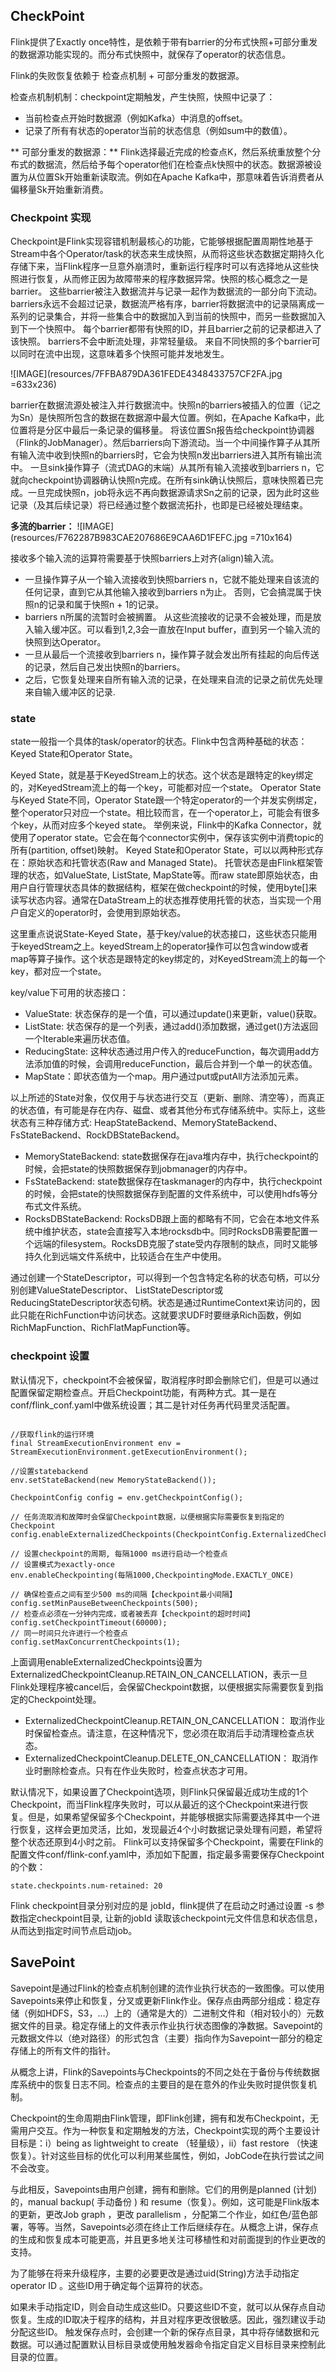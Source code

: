 ## CheckPoint

Flink提供了Exactly once特性，是依赖于带有barrier的分布式快照+可部分重发的数据源功能实现的。而分布式快照中，就保存了operator的状态信息。

Flink的失败恢复依赖于 检查点机制 + 可部分重发的数据源。

检查点机制机制：checkpoint定期触发，产生快照，快照中记录了：
 - 当前检查点开始时数据源（例如Kafka）中消息的offset。
 - 记录了所有有状态的operator当前的状态信息（例如sum中的数值）。
 
** 可部分重发的数据源：** Flink选择最近完成的检查点K，然后系统重放整个分布式的数据流，然后给予每个operator他们在检查点k快照中的状态。数据源被设置为从位置Sk开始重新读取流。例如在Apache Kafka中，那意味着告诉消费者从偏移量Sk开始重新消费。

### Checkpoint 实现

Checkpoint是Flink实现容错机制最核心的功能，它能够根据配置周期性地基于Stream中各个Operator/task的状态来生成快照，从而将这些状态数据定期持久化存储下来，当Flink程序一旦意外崩溃时，重新运行程序时可以有选择地从这些快照进行恢复，从而修正因为故障带来的程序数据异常。快照的核心概念之一是barrier。 这些barrier被注入数据流并与记录一起作为数据流的一部分向下流动。 barriers永远不会超过记录，数据流严格有序，barrier将数据流中的记录隔离成一系列的记录集合，并将一些集合中的数据加入到当前的快照中，而另一些数据加入到下一个快照中。
每个barrier都带有快照的ID，并且barrier之前的记录都进入了该快照。 barriers不会中断流处理，非常轻量级。 来自不同快照的多个barrier可以同时在流中出现，这意味着多个快照可能并发地发生。

![IMAGE](resources/7FFBA879DA361FEDE4348433757CF2FA.jpg =633x236)

barrier在数据流源处被注入并行数据流中。快照n的barriers被插入的位置（记之为Sn）是快照所包含的数据在数据源中最大位置。例如，在Apache Kafka中，此位置将是分区中最后一条记录的偏移量。 将该位置Sn报告给checkpoint协调器（Flink的JobManager）。然后barriers向下游流动。当一个中间操作算子从其所有输入流中收到快照n的barriers时，它会为快照n发出barriers进入其所有输出流中。 一旦sink操作算子（流式DAG的末端）从其所有输入流接收到barriers n，它就向checkpoint协调器确认快照n完成。在所有sink确认快照后，意味快照着已完成。一旦完成快照n，job将永远不再向数据源请求Sn之前的记录，因为此时这些记录（及其后续记录）将已经通过整个数据流拓扑，也即是已经被处理结束。

**多流的barrier：**
![IMAGE](resources/F762287B983CAE207686E9CAA6D1FEFC.jpg =710x164)

接收多个输入流的运算符需要基于快照barriers上对齐(align)输入流。
 - 一旦操作算子从一个输入流接收到快照barriers n，它就不能处理来自该流的任何记录，直到它从其他输入接收到barriers n为止。 否则，它会搞混属于快照n的记录和属于快照n + 1的记录。
 - barriers n所属的流暂时会被搁置。 从这些流接收的记录不会被处理，而是放入输入缓冲区。可以看到1,2,3会一直放在Input buffer，直到另一个输入流的快照到达Operator。
 - 一旦从最后一个流接收到barriers n，操作算子就会发出所有挂起的向后传送的记录，然后自己发出快照n的barriers。
 - 之后，它恢复处理来自所有输入流的记录，在处理来自流的记录之前优先处理来自输入缓冲区的记录.
 

### state

state一般指一个具体的task/operator的状态。Flink中包含两种基础的状态：Keyed State和Operator State。

  Keyed State，就是基于KeyedStream上的状态。这个状态是跟特定的key绑定的，对KeyedStream流上的每一个key，可能都对应一个state。
  Operator State与Keyed State不同，Operator State跟一个特定operator的一个并发实例绑定，整个operator只对应一个state。相比较而言，在一个operator上，可能会有很多个key，从而对应多个keyed state。
  举例来说，Flink中的Kafka Connector，就使用了operator state。它会在每个connector实例中，保存该实例中消费topic的所有(partition, offset)映射。
  Keyed State和Operator State，可以以两种形式存在：原始状态和托管状态(Raw and Managed State)。
  托管状态是由Flink框架管理的状态，如ValueState, ListState, MapState等。而raw state即原始状态，由用户自行管理状态具体的数据结构，框架在做checkpoint的时候，使用byte[]来读写状态内容。通常在DataStream上的状态推荐使用托管的状态，当实现一个用户自定义的operator时，会使用到原始状态。

  这里重点说说State-Keyed State，基于key/value的状态接口，这些状态只能用于keyedStream之上。keyedStream上的operator操作可以包含window或者map等算子操作。这个状态是跟特定的key绑定的，对KeyedStream流上的每一个key，都对应一个state。
  
  key/value下可用的状态接口：
  - ValueState: 状态保存的是一个值，可以通过update()来更新，value()获取。
  - ListState: 状态保存的是一个列表，通过add()添加数据，通过get()方法返回一个Iterable来遍历状态值。
  - ReducingState: 这种状态通过用户传入的reduceFunction，每次调用add方法添加值的时候，会调用reduceFunction，最后合并到一个单一的状态值。
  - MapState：即状态值为一个map。用户通过put或putAll方法添加元素。
  
  以上所述的State对象，仅仅用于与状态进行交互（更新、删除、清空等），而真正的状态值，有可能是存在内存、磁盘、或者其他分布式存储系统中。实际上，这些状态有三种存储方式: HeapStateBackend、MemoryStateBackend、FsStateBackend、RockDBStateBackend。
  - MemoryStateBackend: state数据保存在java堆内存中，执行checkpoint的时候，会把state的快照数据保存到jobmanager的内存中。
  - FsStateBackend: state数据保存在taskmanager的内存中，执行checkpoint的时候，会把state的快照数据保存到配置的文件系统中，可以使用hdfs等分布式文件系统。
  - RocksDBStateBackend: RocksDB跟上面的都略有不同，它会在本地文件系统中维护状态，state会直接写入本地rocksdb中。同时RocksDB需要配置一个远端的filesystem。RocksDB克服了state受内存限制的缺点，同时又能够持久化到远端文件系统中，比较适合在生产中使用。
  
  通过创建一个StateDescriptor，可以得到一个包含特定名称的状态句柄，可以分别创建ValueStateDescriptor、 ListStateDescriptor或ReducingStateDescriptor状态句柄。状态是通过RuntimeContext来访问的，因此只能在RichFunction中访问状态。这就要求UDF时要继承Rich函数，例如RichMapFunction、RichFlatMapFunction等。

### checkpoint 设置

默认情况下，checkpoint不会被保留，取消程序时即会删除它们，但是可以通过配置保留定期检查点。开启Checkpoint功能，有两种方式。其一是在conf/flink_conf.yaml中做系统设置；其二是针对任务再代码里灵活配置。

```

//获取flink的运行环境
final StreamExecutionEnvironment env = StreamExecutionEnvironment.getExecutionEnvironment();

//设置statebackend
env.setStateBackend(new MemoryStateBackend());

CheckpointConfig config = env.getCheckpointConfig();

// 任务流取消和故障时会保留Checkpoint数据，以便根据实际需要恢复到指定的Checkpoint
config.enableExternalizedCheckpoints(CheckpointConfig.ExternalizedCheckpointCleanup.RETAIN_ON_CANCELLATION);

// 设置checkpoint的周期, 每隔1000 ms进行启动一个检查点
// 设置模式为exactly-once
env.enableCheckpointing(每隔1000,CheckpointingMode.EXACTLY_ONCE)

// 确保检查点之间有至少500 ms的间隔【checkpoint最小间隔】
config.setMinPauseBetweenCheckpoints(500);
// 检查点必须在一分钟内完成，或者被丢弃【checkpoint的超时时间】
config.setCheckpointTimeout(60000);
// 同一时间只允许进行一个检查点
config.setMaxConcurrentCheckpoints(1);

```

上面调用enableExternalizedCheckpoints设置为ExternalizedCheckpointCleanup.RETAIN_ON_CANCELLATION，表示一旦Flink处理程序被cancel后，会保留Checkpoint数据，以便根据实际需要恢复到指定的Checkpoint处理。

- ExternalizedCheckpointCleanup.RETAIN_ON_CANCELLATION： 取消作业时保留检查点。请注意，在这种情况下，您必须在取消后手动清理检查点状态。
- ExternalizedCheckpointCleanup.DELETE_ON_CANCELLATION： 取消作业时删除检查点。只有在作业失败时，检查点状态才可用。

默认情况下，如果设置了Checkpoint选项，则Flink只保留最近成功生成的1个Checkpoint，而当Flink程序失败时，可以从最近的这个Checkpoint来进行恢复。但是，如果希望保留多个Checkpoint，并能够根据实际需要选择其中一个进行恢复，这样会更加灵活，比如，发现最近4个小时数据记录处理有问题，希望将整个状态还原到4小时之前。
Flink可以支持保留多个Checkpoint，需要在Flink的配置文件conf/flink-conf.yaml中，添加如下配置，指定最多需要保存Checkpoint的个数：

```
state.checkpoints.num-retained: 20
```
Flink checkpoint目录分别对应的是 jobId，flink提供了在启动之时通过设置 -s 参数指定checkpoint目录, 让新的jobId 读取该checkpoint元文件信息和状态信息，从而达到指定时间节点启动job。

## SavePoint

Savepoint是通过Flink的检查点机制创建的流作业执行状态的一致图像。可以使用Savepoints来停止和恢复，分叉或更新Flink作业。保存点由两部分组成：稳定存储（例如HDFS，S3，…）上的（通常是大的）二进制文件和（相对较小的）元数据文件的目录。稳定存储上的文件表示作业执行状态图像的净数据。Savepoint的元数据文件以（绝对路径）的形式包含（主要）指向作为Savepoint一部分的稳定存储上的所有文件的指针。

从概念上讲，Flink的Savepoints与Checkpoints的不同之处在于备份与传统数据库系统中的恢复日志不同。检查点的主要目的是在意外的作业失败时提供恢复机制。

Checkpoint的生命周期由Flink管理，即Flink创建，拥有和发布Checkpoint，无需用户交互。作为一种恢复和定期触发的方法，Checkpoint实现的两个主要设计目标是：i）being as lightweight to create （轻量级），ii）fast restore （快速恢复）。针对这些目标的优化可以利用某些属性，例如，JobCode在执行尝试之间不会改变。

与此相反，Savepoints由用户创建，拥有和删除。它们的用例是planned (计划) 的，manual backup( 手动备份 ) 和 resume（恢复）。例如，这可能是Flink版本的更新，更改Job graph ，更改 parallelism ，分配第二个作业，如红色/蓝色部署，等等。当然，Savepoints必须在终止工作后继续存在。从概念上讲，保存点的生成和恢复成本可能更高，并且更多地关注可移植性和对前面提到的作业更改的支持。

为了能够在将来升级程序，主要的必要更改是通过uid(String)方法手动指定operator ID 。这些ID用于确定每个运算符的状态。

如果未手动指定ID，则会自动生成这些ID。只要这些ID不变，就可以从保存点自动恢复。生成的ID取决于程序的结构，并且对程序更改很敏感。因此，强烈建议手动分配这些ID。
触发保存点时，会创建一个新的保存点目录，其中将存储数据和元数据。可以通过配置默认目标目录或使用触发器命令指定自定义目标目录来控制此目录的位置。